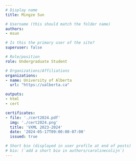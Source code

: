 ```yaml
---
# Display name
title: Mingze Sun

# Username (this should match the folder name)
authors:
- msun

# Is this the primary user of the site?
superuser: false

# Role/position
role: Undergraduate Student

# Organizations/Affiliations
organizations:
- name: University of Alberta
  url: "https://ualberta.ca"

outputs:
- html
- cert

certificates:
- file: './cert2024.pdf'
  img: './cert2024.png'
  title: 'VXML 2023-2024'
  date: '2024-05-17T09:00:00-07:00'
  issued: true

# Short bio (displayed in user profile at end of posts)
# bio: (`add a short bio in authors/carolinecolijn`)
---
```

